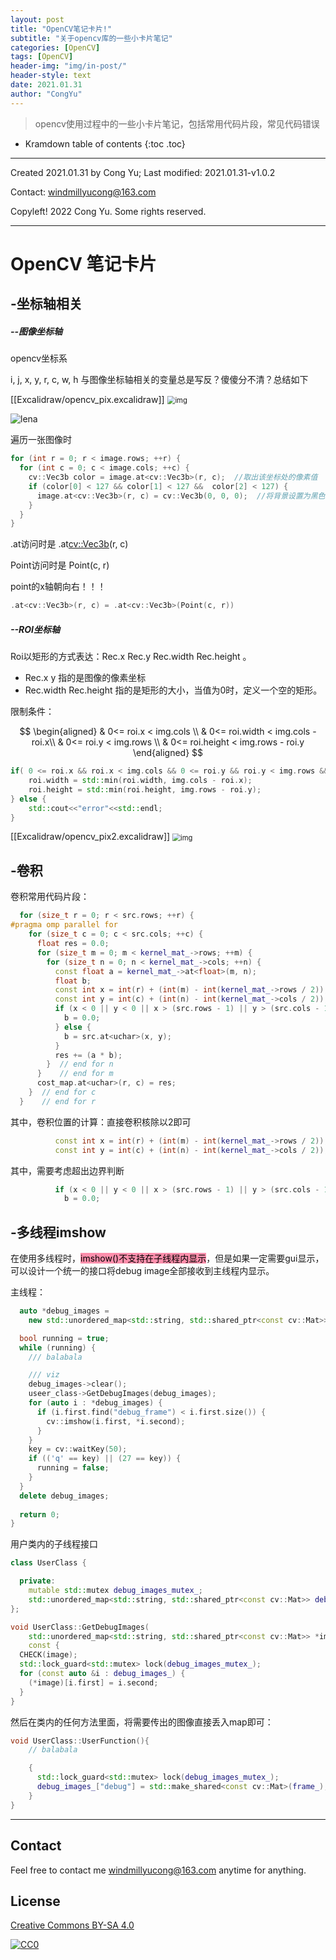 ```yaml
---
layout: post
title: "OpenCV笔记卡片!"
subtitle: "关于opencv库的一些小卡片笔记"
categories: [OpenCV]
tags: [OpenCV]
header-img: "img/in-post/"
header-style: text
date: 2021.01.31
author: "CongYu"
---
```


>  opencv使用过程中的一些小卡片笔记，包括常用代码片段，常见代码错误

* Kramdown table of contents
{:toc .toc}

----

Created 2021.01.31 by Cong Yu; Last modified: 2021.01.31-v1.0.2

Contact: [windmillyucong@163.com](mailto:windmillyucong@163.com)

Copyleft! 2022 Cong Yu. Some rights reserved.

----

# OpenCV 笔记卡片

## -坐标轴相关

##### --图像坐标轴

opencv坐标系

i, j, x, y, r, c, w, h 与图像坐标轴相关的变量总是写反？傻傻分不清？总结如下

[[Excalidraw/opencv_pix.excalidraw]]
<img src="https://raw.githubusercontent.com/YuYuCong/YuYuCong.github.io/master/_posts/Excalidraw/opencv_pix.excalidraw.png" alt="img" style="zoom:80%;" align='center' text ="opencv_pix.excalidraw"/>


![lena](https://img-blog.csdnimg.cn/202012071625010.png?x-oss-process=image/watermark,type_ZmFuZ3poZW5naGVpdGk,shadow_10,text_aHR0cHM6Ly9ibG9nLmNzZG4ubmV0L29xcUVOdlkxMg==,size_16,color_FFFFFF,t_70)

遍历一张图像时

```c++
for (int r = 0; r < image.rows; ++r) {  
  for (int c = 0; c < image.cols; ++c) {  
    cv::Vec3b color = image.at<cv::Vec3b>(r, c);  //取出该坐标处的像素值  
    if (color[0] < 127 && color[1] < 127 &&  color[2] < 127) {  
      image.at<cv::Vec3b>(r, c) = cv::Vec3b(0, 0, 0);  //将背景设置为黑色  
    }
  }
}
```

.at访问时是 .at<cv::Vec3b>(r, c)

Point访问时是 Point(c, r)

point的x轴朝向右！！！

```c++
.at<cv::Vec3b>(r, c) = .at<cv::Vec3b>(Point(c, r))
```


##### --ROI坐标轴

Roi以矩形的方式表达：Rec.x  Rec.y  Rec.width  Rec.height 。

- Rec.x y 指的是图像的像素坐标
- Rec.width  Rec.height  指的是矩形的大小，当值为0时，定义一个空的矩形。

限制条件：

$$
\begin{aligned}
& 0<= roi.x < img.cols \\
& 0<= roi.width < img.cols - roi.x\\
& 0<= roi.y < img.rows \\
& 0<= roi.height < img.rows - roi.y
\end{aligned}
$$

```c++
if( 0 <= roi.x && roi.x < img.cols && 0 <= roi.y && roi.y < img.rows && 0 < roi.width && 0 < roi.height ) {
    roi.width = std::min(roi.width, img.cols - roi.x);
    roi.height = std::min(roi.height, img.rows - roi.y);
} else {
    std::cout<<"error"<<std::endl;
}
```

[[Excalidraw/opencv_pix2.excalidraw]]
<img src="https://raw.githubusercontent.com/YuYuCong/YuYuCong.github.io/master/_posts/Excalidraw/opencv_pix2.excalidraw.png" alt="img" style="zoom:80%;" align='center' text ="opencv_pix2.excalidraw"/>

## -卷积

卷积常用代码片段：

```c++
  for (size_t r = 0; r < src.rows; ++r) {  
#pragma omp parallel for  
    for (size_t c = 0; c < src.cols; ++c) {  
      float res = 0.0;  
      for (size_t m = 0; m < kernel_mat_->rows; ++m) {  
        for (size_t n = 0; n < kernel_mat_->cols; ++n) {  
          const float a = kernel_mat_->at<float>(m, n);  
          float b;  
          const int x = int(r) + (int(m) - int(kernel_mat_->rows / 2));  
          const int y = int(c) + (int(n) - int(kernel_mat_->cols / 2));  
          if (x < 0 || y < 0 || x > (src.rows - 1) || y > (src.cols - 1)) {  
            b = 0.0;  
          } else {  
            b = src.at<uchar>(x, y);  
          }  
          res += (a * b);  
        }  // end for n  
      }    // end for m  
      cost_map.at<uchar>(r, c) = res;  
    }  // end for c  
  }    // end for r
```

其中，卷积位置的计算：直接卷积核除以2即可

```c++
          const int x = int(r) + (int(m) - int(kernel_mat_->rows / 2));  
          const int y = int(c) + (int(n) - int(kernel_mat_->cols / 2));  
```

其中，需要考虑超出边界判断

```c++
          if (x < 0 || y < 0 || x > (src.rows - 1) || y > (src.cols - 1)) {  
            b = 0.0;  
```

## -多线程imshow

在使用多线程时，<mark style="background: #FF5582A6;">imshow()不支持在子线程内显示</mark>，但是如果一定需要gui显示，可以设计一个统一的接口将debug image全部接收到主线程内显示。

主线程：

```c++
  auto *debug_images =  
    new std::unordered_map<std::string, std::shared_ptr<const cv::Mat>>();

  bool running = true;  
  while (running) {
	/// balabala

    /// viz
    debug_images->clear();
    useer_class->GetDebugImages(debug_images);
    for (auto i : *debug_images) {  
      if (i.first.find("debug_frame") < i.first.size()) {  
        cv::imshow(i.first, *i.second);  
      }  
    }  
    key = cv::waitKey(50);  
    if (('q' == key) || (27 == key)) {  
      running = false;  
    }  
  }
  delete debug_images;
  
  return 0;  
}
```

用户类内的子线程接口

```c++
class UserClass { 

  private:
	mutable std::mutex debug_images_mutex_;  
	std::unordered_map<std::string, std::shared_ptr<const cv::Mat>> debug_images_;
};

void UserClass::GetDebugImages(  
    std::unordered_map<std::string, std::shared_ptr<const cv::Mat>> *image)  
    const {  
  CHECK(image);  
  std::lock_guard<std::mutex> lock(debug_images_mutex_);  
  for (const auto &i : debug_images_) {  
    (*image)[i.first] = i.second;  
  }  
}
```

然后在类内的任何方法里面，将需要传出的图像直接丢入map即可：

```c++
void UserClass::UserFunction(){
	// balabala

	{  
	  std::lock_guard<std::mutex> lock(debug_images_mutex_);  
	  debug_images_["debug"] = std::make_shared<const cv::Mat>(frame_);
	}
}
```




------

## Contact

Feel free to contact me [windmillyucong@163.com](mailto:windmillyucong@163.com) anytime for anything.


## License

[Creative Commons BY-SA 4.0](http://creativecommons.org/licenses/by-sa/4.0/)

[![CC0](http://i.creativecommons.org/p/zero/1.0/88x31.png)](http://creativecommons.org/publicdomain/zero/1.0/)



